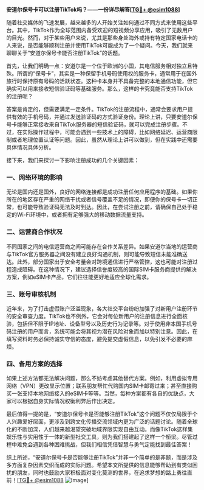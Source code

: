 **安道尔保号卡可以注册TikTok吗？——一份详尽解答[[TG💪+ @esim1088](https://t.me/s/esim1088)]**

随着社交媒体的飞速发展，越来越多的人开始关注如何通过不同方式来使用这些平台。其中，TikTok作为全球范围内备受欢迎的短视频分享应用，吸引了无数用户的目光。然而，对于某些用户来说，尤其是那些身处海外或持有特定国家电话卡的人来说，是否能够顺利注册并使用TikTok可能成为了一个疑问。今天，我们就来聊聊关于“安道尔保号卡能否注册TikTok”的话题。

首先，让我们明确一点：安道尔是一个位于欧洲的小国，其电信服务相对独立且特殊。所谓的“保号卡”，其实是一种保留手机号码使用权的服务卡，通常用于在国外旅行时保持原有号码的活跃状态。这种卡本身并不具备完整的本地通信功能，但它确实可以用来接收短信验证码等基础服务。那么，这样的卡究竟能否支持TikTok的注册呢？

答案是肯定的，但需要满足一定条件。TikTok的注册流程中，通常会要求用户提供有效的手机号码，并通过发送验证码的方式验证身份。理论上讲，只要安道尔保号卡能够正常接收来自TikTok服务器的短信验证码，就可以完成注册步骤。不过，在实际操作过程中，可能会遇到一些技术上的障碍，比如网络延迟、运营商限制或者地理位置认证等问题。因此，虽然从理论上讲可以做到，但在实践中还需要具体情况具体分析。

接下来，我们来探讨一下影响注册成功的几个关键因素：

### 一、网络环境的影响

无论是国内还是国外，良好的网络连接都是成功注册任何应用程序的基础。如果你所在的地区存在严重的网络干扰或者信号覆盖不足的情况，即便你的保号卡一切正常，也可能导致验证码无法及时到达。因此，在尝试注册之前，请确保自己处于稳定的Wi-Fi环境中，或者拥有足够强大的移动数据流量支持。

### 二、运营商合作状况

不同国家之间的电信运营商之间可能存在合作关系差异。如果安道尔当地的运营商与TikTok官方服务器之间没有建立良好沟通机制，则可能导致短信未能准确送达。此外，部分国家出于安全考量会对跨境通信进行严格管控，这也可能对注册过程造成阻碍。在这种情况下，建议选择信誉度较高的国际SIM卡服务商提供的解决方案，例如eSIM卡产品，它们往往能更好地适应全球化需求。

### 三、账号审核机制

近年来，为了打击虚假账户泛滥现象，各大社交平台纷纷加强了对新用户注册环节的安全审查力度。TikTok也不例外，它会对每位新用户的注册信息进行全面核验，包括但不限于IP地址、设备型号以及历史行为记录等。对于使用非本国手机号码注册的用户而言，系统可能会将其视为潜在风险对象而加以特别注意。因此，在填写资料时务必保持诚实守信的态度，避免提交虚假信息，以免引发不必要的麻烦。

### 四、备用方案的选择

如果上述方法都无法解决问题，那么不妨考虑其他替代方案。例如，利用虚拟专用网络（VPN）更改显示位置；联系朋友帮忙代购国内SIM卡邮寄过来；甚至直接购买一张支持本地网络接入的eSIM卡等等。当然，每种方案都有各自的优缺点，大家可以根据自身实际情况权衡利弊后作出决定。

最后值得一提的是，“安道尔保号卡是否能够注册TikTok”这个问题不仅仅局限于个人兴趣爱好层面，更涉及到跨文化传播交流领域内更为广泛的话题讨论。随着全球化的不断加深，人们越来越渴望突破地域界限实现自由互动。而像TikTok这样集娱乐性与实用性于一体的新型社交工具，则为我们搭建起了这样一个桥梁。尽管过程中难免会遇到各种困难挑战，但我们相信凭借智慧与勇气定能找到最佳答案！

综上所述，“安道尔保号卡是否能够注册TikTok”并非一个简单的是非题，而是涉及多方面复杂因素交织而成的实际问题。希望本文所提供的信息能够帮助到有类似困扰的朋友，同时也鼓励大家积极面对变化莫测的世界，在追求梦想的路上勇往直前！[[TG💪+ @esim1088](https://t.me/s/esim1088) ![Image](https://i.postimg.cc/4NQfJmqS/Snipaste-2025-05-13-00-14-12.png)]
